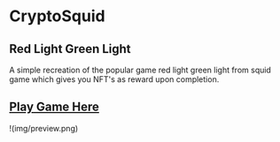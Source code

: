 # CryptoSquid
## Red Light Green Light

A simple recreation of the popular game red light green light from squid game which gives you NFT's as reward upon completion.

## [Play Game Here](https://rohitbv998.github.io/Buidl/)
!(img/preview.png)
